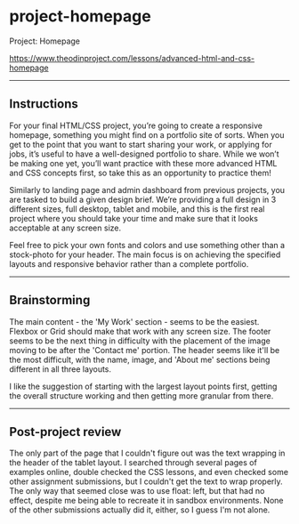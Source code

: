 # project-homepage
Project: Homepage

https://www.theodinproject.com/lessons/advanced-html-and-css-homepage

---

## Instructions

For your final HTML/CSS project, you’re going to create a responsive homepage, something you might find on a portfolio site of sorts. When you get to the point that you want to start sharing your work, or applying for jobs, it’s useful to have a well-designed portfolio to share. While we won’t be making one yet, you’ll want practice with these more advanced HTML and CSS concepts first, so take this as an opportunity to practice them!

Similarly to landing page and admin dashboard from previous projects, you are tasked to build a given design brief. We’re providing a full design in 3 different sizes, full desktop, tablet and mobile, and this is the first real project where you should take your time and make sure that it looks acceptable at any screen size.

Feel free to pick your own fonts and colors and use something other than a stock-photo for your header. The main focus is on achieving the specified layouts and responsive behavior rather than a complete portfolio.

---

## Brainstorming

The main content - the 'My Work' section - seems to be the easiest. Flexbox or Grid should make that work with any screen size. The footer seems to be the next thing in difficulty with the placement of the image moving to be after the 'Contact me' portion. The header seems like it'll be the most difficult, with the name, image, and 'About me' sections being different in all three layouts.

I like the suggestion of starting with the largest layout points first, getting the overall structure working and then getting more granular from there.

---

## Post-project review

The only part of the page that I couldn't figure out was the text wrapping in the header of the tablet layout. I searched through several pages of examples online, double checked the CSS lessons, and even checked some other assignment submissions, but I couldn't get the text to wrap properly. The only way that seemed close was to use float: left, but that had no effect, despite me being able to recreate it in sandbox environments. None of the other submissions actually did it, either, so I guess I'm not alone.